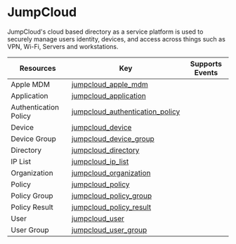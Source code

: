 JumpCloud
=========
JumpCloud's cloud based directory as a service platform is used to securely manage users identity, devices, and access across things such as VPN, Wi-Fi, Servers and workstations.

| **Resources**         | **Key**                                                                   | **Supports Events** |
| --------------------- | ------------------------------------------------------------------------- | ------------------- |
| Apple MDM             | [jumpcloud\_apple\_mdm](jumpcloud\_apple\_mdm.md)                         |                     |
| Application           | [jumpcloud\_application](jumpcloud\_application.md)                       |                     |
| Authentication Policy | [jumpcloud\_authentication\_policy](jumpcloud\_authentication\_policy.md) |                     |
| Device                | [jumpcloud\_device](jumpcloud\_device.md)                                 |                     |
| Device Group          | [jumpcloud\_device\_group](jumpcloud\_device\_group.md)                   |                     |
| Directory             | [jumpcloud\_directory](jumpcloud\_directory.md)                           |                     |
| IP List               | [jumpcloud\_ip\_list](jumpcloud\_ip\_list.md)                             |                     |
| Organization          | [jumpcloud\_organization](jumpcloud\_organization.md)                     |                     |
| Policy                | [jumpcloud\_policy](jumpcloud\_policy.md)                                 |                     |
| Policy Group          | [jumpcloud\_policy\_group](jumpcloud\_policy\_group.md)                   |                     |
| Policy Result         | [jumpcloud\_policy\_result](jumpcloud\_policy\_result.md)                 |                     |
| User                  | [jumpcloud\_user](jumpcloud\_user.md)                                     |                     |
| User Group            | [jumpcloud\_user\_group](jumpcloud\_user\_group.md)                       |                     |
